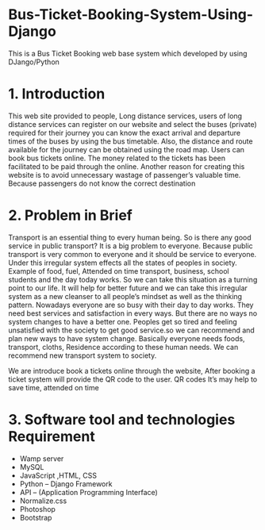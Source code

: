 # Bus-Ticket-Booking-System-Using-Django
This is a Bus Ticket Booking web base system which developed by using DJango/Python


# 1. Introduction
This web site provided to people, Long distance services, users of long distance services can
register on our website and select the buses (private) required for their journey you can know the
exact arrival and departure times of the buses by using the bus timetable. Also, the distance and
route available for the journey can be obtained using the road map. Users can book bus tickets
online. The money related to the tickets has been facilitated to be paid through the online.
Another reason for creating this website is to avoid unnecessary wastage of passenger’s valuable
time. Because passengers do not know the correct destination

# 2. Problem in Brief
Transport is an essential thing to every human being. So is there any good service in public
transport? It is a big problem to everyone. Because public transport is very common to everyone
and it should be service to everyone.  Under this irregular system effects all the states of peoples
in society. Example of food, fuel, Attended on time transport, business, school students and the
day today works. So we can take this situation as a turning point to our life. It will help for better
future and we can take this irregular system as a new cleanser to all people’s mindset as well as
the thinking pattern. Nowadays everyone are so busy with their day to day works. They need best
services and satisfaction in every ways. But there are no ways no system changes to have a better
one. Peoples get so tired and feeling unsatisfied with the society to get good service.so we can
recommend and plan new ways to have system change. Basically everyone needs foods,
transport, cloths, Residence according to these human needs. We can recommend new transport
system to society.

We are introduce book a tickets online through the website, After booking a ticket system will
provide the QR code to the user. QR codes It’s may help to save time, attended on time

# 3. Software tool and technologies Requirement
* Wamp server
* MySQL
* JavaScript ,HTML, CSS
* Python – Django Framework
* API – (Application Programming Interface)
* Normalize.css
* Photoshop
* Bootstrap
